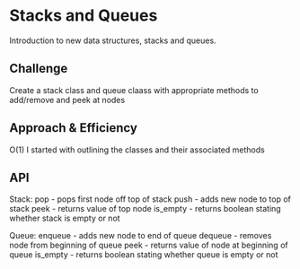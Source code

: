 # Stacks and Queues

<!-- Short summary or background information -->
Introduction to new data structures, stacks and queues.

## Challenge

<!-- Description of the challenge -->
Create a stack class and queue claass with appropriate methods to add/remove and peek at nodes

## Approach & Efficiency

<!-- What approach did you take? Why? What is the Big O space/time for this approach? -->
O(1)
I started with outlining the classes and their associated methods

## API

<!-- Description of each method publicly available to your Stack and Queue-->
Stack:
    pop - pops first node off top of stack
    push - adds new node to top of stack
    peek - returns value of top node
    is_empty - returns boolean stating whether stack is empty or not

Queue:
    enqueue - adds new node to end of queue
    dequeue - removes node from beginning of queue
    peek - returns value of node at beginning of queue
    is_empty - returns boolean stating whether queue is empty or not
